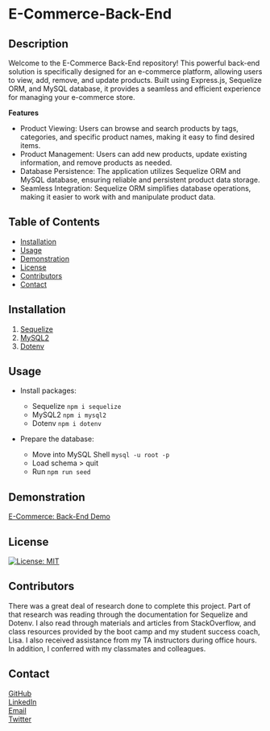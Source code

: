 # E-Commerce-Back-End

## Description

Welcome to the E-Commerce Back-End repository! This powerful back-end solution is specifically designed for an e-commerce platform, allowing users to view, add, remove, and update products. Built using Express.js, Sequelize ORM, and MySQL database, it provides a seamless and efficient experience for managing your e-commerce store.

<b>Features</b>

- Product Viewing: Users can browse and search products by tags, categories, and specific product names, making it easy to find desired items.
- Product Management: Users can add new products, update existing information, and remove products as needed.
- Database Persistence: The application utilizes Sequelize ORM and MySQL database, ensuring reliable and persistent product data storage.
- Seamless Integration: Sequelize ORM simplifies database operations, making it easier to work with and manipulate product data.

## Table of Contents

- [Installation](#installation)
- [Usage](#usage)
- [Demonstration](#demonstration)
- [License](#license)
- [Contributors](#contributors)
- [Contact](#contact)

## Installation

1. [Sequelize](https://www.npmjs.com/package/sequelize)
2. [MySQL2](https://www.npmjs.com/package/mysql2)
3. [Dotenv](https://www.npmjs.com/package/dotenv)

## Usage

- Install packages:
  <br>

  - Sequelize `npm i sequelize`
  - MySQL2 `npm i mysql2`
  - Dotenv `npm i dotenv`

- Prepare the database:
  <br>

  - Move into MySQL Shell `mysql -u root -p`
  - Load schema > quit
  - Run `npm run seed`

## Demonstration
[E-Commerce: Back-End Demo](https://github.com/HarrisSte/E-Commerce-Back-End/assets/126029841/432ef04f-0736-4dda-9d3f-3afc5dd234f6)


## License

[![License: MIT](https://img.shields.io/badge/License-MIT-yellow.svg)](https://opensource.org/licenses/MIT)

## Contributors

There was a great deal of research done to complete this project. Part of that research was reading through the documentation for Sequelize and Dotenv. I also read through materials and articles from StackOverflow, and class resources provided by the boot camp and my student success coach, Lisa. I also received assistance from my TA instructors during office hours. In addition, I conferred with my classmates and colleagues.

## Contact

[GitHub](https://github.com/HarrisSte)
<br>
[LinkedIn](https://www.linkedin.com/in/stephanie-harris-5069aa224/)
<br>
[Email](mailto:st3phanie.harris@gmail.com)
<br>
[Twitter](https://twitter.com/HexleLich)
